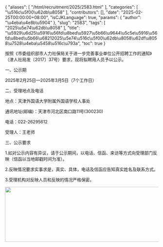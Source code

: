 {
    "aliases": [
        "/html/recruitment/2025/2583.html"
    ],
    "categories": [
        "\u516c\u5f00\u62db\u8058"
    ],
    "contributors": [],
    "date": "2025-02-25T00:00:00+08:00",
    "isCJKLanguage": true,
    "params": {
        "author": "\u4eba\u4e8b\u5904"
    },
    "slug": "2583",
    "tags": [
        "2025\u5e74\u62db\u8058"
    ],
    "title": "\u5929\u6d25\u5916\u56fd\u8bed\u5927\u5b66\u9644\u5c5e\u5916\u56fd\u8bed\u5b66\u68212025\u5e74\u516c\u5f00\u62db\u8058\u62df\u8058\u7528\u4eba\u5458\u516c\u793a",
    "toc": true
}

按照《市委组织部市人力社保局关于进一步完善事业单位公开招聘工作的通知》（津人社局发〔2017〕37号）要求，现将拟聘用人员予以公示。




一、公示期




2025年2月25日—2025年3月5日（7个工作日）




二、受理地点及电话




地点：天津外国语大学附属外国语学校人事处




通讯地址(邮编)：天津市河北区南口路11号(300230)




电话：022-26295612 




受理人：王老师




三、公示要求




1.如对公示内容有异议，请于公示期间，以电话、信函、来访等方式向受理部门反映（信函以当地邮戳时间为准）。




2.反映情况要求实事求是，真实、具体，电话及信函应告知真实姓名及联系方式。




3.受理机构对反映人员和反映的情况严格保密。




  












<img
    src="https://cdn.tfls.online/mirror/full/d492cb393cd92f01210eaee7d7448a52468b85e7.jpg"
    style="display:block;margin-left:auto;margin-right:auto;"
    decoding="async"
    fetchpriority="auto"
    loading="lazy"
    height="180"
    width="700"
/>


  


